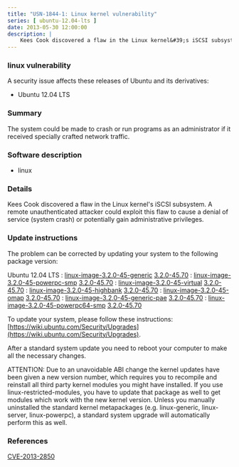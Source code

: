 ```yaml
---
title: "USN-1844-1: Linux kernel vulnerability"
series: [ ubuntu-12.04-lts ]
date: 2013-05-30 12:00:00
description: |
    Kees Cook discovered a flaw in the Linux kernel&#39;s iSCSI subsystem. A remote unauthenticated attacker could exploit this flaw to cause a denial of service (system crash) or potentially gain administrative privileges. 
--- 
```

 
### linux vulnerability

A security issue affects these releases of Ubuntu and its derivatives:

* Ubuntu 12.04 LTS

### Summary

The system could be made to crash or run programs as an administrator if it received specially crafted network traffic.

### Software description

* linux 

### Details

Kees Cook discovered a flaw in the Linux kernel&#39;s iSCSI subsystem. A remote unauthenticated attacker could exploit this flaw to cause a denial of service (system crash) or potentially gain administrative privileges. 

### Update instructions

The problem can be corrected by updating your system to the following package version:

Ubuntu 12.04 LTS
 : [linux-image-3.2.0-45-generic](https://launchpad.net/ubuntu/+source/linux) <span> [3.2.0-45.70](https://launchpad.net/ubuntu/+source/linux/3.2.0-45.70) </span> 
 : [linux-image-3.2.0-45-powerpc-smp](https://launchpad.net/ubuntu/+source/linux) <span> [3.2.0-45.70](https://launchpad.net/ubuntu/+source/linux/3.2.0-45.70) </span> 
 : [linux-image-3.2.0-45-virtual](https://launchpad.net/ubuntu/+source/linux) <span> [3.2.0-45.70](https://launchpad.net/ubuntu/+source/linux/3.2.0-45.70) </span> 
 : [linux-image-3.2.0-45-highbank](https://launchpad.net/ubuntu/+source/linux) <span> [3.2.0-45.70](https://launchpad.net/ubuntu/+source/linux/3.2.0-45.70) </span> 
 : [linux-image-3.2.0-45-omap](https://launchpad.net/ubuntu/+source/linux) <span> [3.2.0-45.70](https://launchpad.net/ubuntu/+source/linux/3.2.0-45.70) </span> 
 : [linux-image-3.2.0-45-generic-pae](https://launchpad.net/ubuntu/+source/linux) <span> [3.2.0-45.70](https://launchpad.net/ubuntu/+source/linux/3.2.0-45.70) </span> 
 : [linux-image-3.2.0-45-powerpc64-smp](https://launchpad.net/ubuntu/+source/linux) <span> [3.2.0-45.70](https://launchpad.net/ubuntu/+source/linux/3.2.0-45.70) </span> 

To update your system, please follow these instructions: [https://wiki.ubuntu.com/Security/Upgrades](https://wiki.ubuntu.com/Security/Upgrades).

After a standard system update you need to reboot your computer to make all the necessary changes.

ATTENTION: Due to an unavoidable ABI change the kernel updates have been given a new version number, which requires you to recompile and reinstall all third party kernel modules you might have installed. If you use linux-restricted-modules, you have to update that package as well to get modules which work with the new kernel version. Unless you manually uninstalled the standard kernel metapackages (e.g. linux-generic, linux-server, linux-powerpc), a standard system upgrade will automatically perform this as well. 

### References

 [CVE-2013-2850](http://people.ubuntu.com/~ubuntu-security/cve/CVE-2013-2850)
 
